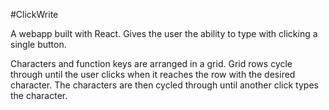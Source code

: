#ClickWrite

A webapp built with React. Gives the user the ability to type with clicking a single button.

Characters and function keys are arranged in a grid. Grid rows cycle through until the user clicks when it reaches the row with the desired character. The characters are then cycled through until another click types the character.

